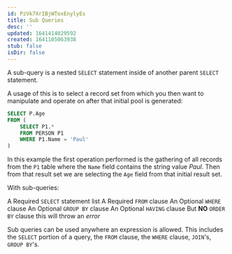```yaml
---
id: PzVk7XrIBjWToxEnylyEs
title: Sub Queries
desc: ''
updated: 1641414029592
created: 1641105063938
stub: false
isDir: false
---
```


A sub-query is a nested `SELECT` statement inside of another parent `SELECT` statement.

A usage of this is to select a record set from which you then want to manipulate and operate on after that initial pool is generated:

```sql
SELECT P.Age
FROM (
	SELECT P1.*
	FROM PERSON P1
	WHERE P1.Name = 'Paul'
)
```

In this example the first operation performed is the gathering of all records from the `P1` table where the `Name` field contains the string value _Paul_. Then from that result set we are selecting the `Age` field from that initial result set.

With sub-queries:

A Required `SELECT` statement list
A Required `FROM` clause
An Optional `WHERE` clause
An Optional `GROUP BY` clause
An Optional `HAVING` clause
But **NO** `ORDER BY` clause this will throw an _error_

Sub queries can be used anywhere an expression is allowed. This includes the `SELECT` portion of a query, the `FROM` clause, the `WHERE` clause, `JOIN`'s, `GROUP BY`'s.
